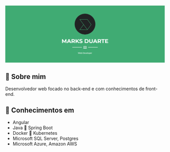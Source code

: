 ![Logo Marks Duarte](https://github.com/marksduarte/marksduarte.github.io/blob/master/img/image.png)

## 🚀 Sobre mim
Desenvolvedor web focado no back-end e com conhecimentos de front-end.

## 🔭 Conhecimentos em
- Angular
- Java 💚 Spring Boot
- Docker 💙 Kubernetes
- Microsoft SQL Server, Postgres
- Microsoft Azure, Amazon AWS

<!--
**marksduarte/marksduarte** is a ✨ _special_ ✨ repository because its `README.md` (this file) appears on your GitHub profile.

Here are some ideas to get you started:

- 🔭 I’m currently working on ...
- 🌱 I’m currently learning ...
- 👯 I’m looking to collaborate on ...
- 🤔 I’m looking for help with ...
- 💬 Ask me about ...
- 📫 How to reach me: ...
- 😄 Pronouns: ...
- ⚡ Fun fact: ...
-->
